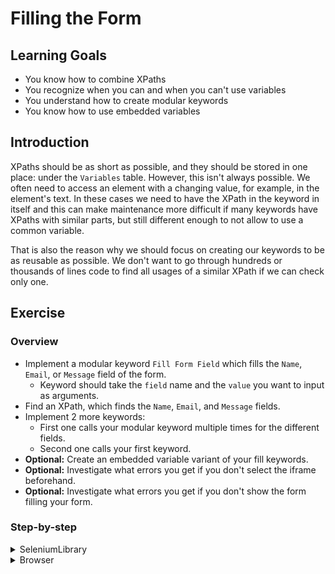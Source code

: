 # Filling the Form

## Learning Goals

- You know how to combine XPaths
- You recognize when you can and when you can't use variables
- You understand how to create modular keywords
- You know how to use embedded variables

## Introduction

XPaths should be as short as possible, and they should be stored in one place:
under the `Variables` table. However, this isn't always possible. We often need to
access an element with a changing value, for example, in the element's text. In
these cases we need to have the XPath in the keyword in itself and this can make
maintenance more difficult if many keywords have XPaths with similar parts, but
still different enough to not allow to use a common variable.

That is also the reason why we should focus on creating our keywords to be as reusable
as possible. We don't want to go through hundreds or thousands of lines code to find all
usages of a similar XPath if we can check only one.

## Exercise

### Overview

- Implement a modular keyword `Fill Form Field` which fills the
`Name`, `Email`, or `Message` field of the form.
  - Keyword should take the `field` name and the `value` you want to input as arguments.
- Find an XPath, which finds the `Name`, `Email`, and `Message` fields.
- Implement 2 more keywords:
  - First one calls your modular keyword multiple times for the different fields.
  - Second one calls your first keyword.
- **Optional:** Create an embedded variable variant of your fill keywords.
- **Optional:** Investigate what errors you get if you don't select the iframe beforehand.
- **Optional:** Investigate what errors you get if you don't show the form filling your form.

### Step-by-step

<details>
  <summary>SeleniumLibrary</summary>

**Define a modular keyword to fill your name, email, or message field.**

We've finally reached a point where we can start to fill our form. The easiest
fields to tackle are the name, email, and message fields. They're similar fields,
so we should create a keyword that fills each field just by specifying which
field we want to fill. We'll start by defining a keyword, which takes two arguments:
the field we want to fill and the value we want to give that field.

- Define a keyword `Fill Form Field`, which takes 2 arguments: `field` and `value`.

We know we'll input the value of the `value` argument, but we still don't know how
to access our element. However, as a placeholder, we can add already what we know
and make a note of what's missing.

- Add `Input Text` keyword call to your keyword. Use a some notion (for example `xpath://TODO`) to
indicate this isn't still working. The input value for the `Input Text` should
be your `value` argument.

---

**Find a good XPath to match the name, email, and message fields.**

Now that we have our initial keyword in place, let's take a look how we could best locate our
fields. Unfortunately, as we look at the form source code, we see that
the fields don't have any attributes that would really help us. Even worse, they're different
types: name and email fields are `input` and the message field is `textarea`. Seems like the
only element we can get a hand on is the `label` for each form field.

Let's first handle the situation with our mismatching input fields. One thing we know for sure:
our input field is _after_ the `label`. This means we can use the XPath `following-sibling` to
target elements that are children of the same parent, but come _after_  some specific element.
The `following-sibling` requires two colons (`::`) to indicate what element we want to match. XPath
supports wildcards, we could just use `*` to match any element after our `label`, but we want to
make sure we match our input field.

Similar to `following-sibling` we can check the type of
the current element by using `self`. For example, `//*[self::input]` is identical to `//input`.
Our input fields are either `input` or `textarea`, so our XPath should match both types. We can
use `or` inside our brackets (`[]`) to match either element. Half of our input field locator
is just about finished. There's no variables in our locator, so let's make it a static variable
in our `Variables` table.

- Write a variable for the `input` and `textarea` fields starting `following-sibling` into
your `Variables` table.

> You can use `preceding-sibling` to get an element _before_ some other element.
>
> :bulb: Remember to **test your XPath** in the browser. Without the `following-sibling` your XPath
> should match 6 fields, which are all the fields in the form.

Ok, we are now able to select all `input` and `textarea` fields of our form. Now we can start
to make our XPaths unique using the `label`. The label has a `:` and some extra spaces we don't
want to match in our XPath, so we'll use `contains()` again. This time we're not checking
the value of an attribute, so we can't use `contains(@attribute, 'value')`. Instead, we're matching
the `text` of the attribute. It works the same way, but the syntax is slightly different. Instead
of `@text`, we have to use `text()`.

Now, we have our `label` selector as well. This time however, the label holds a variable (our `field`
argument), so we cannot put that in our `Variables` table. Instead, we have to keep that as is
in our keyword and combine with our input field variable. Combining our XPath with a variable is as
simple as putting them right after each other so a case like this

```robot
*** Variables ***
${XPATH_VARIABLE}       c/d

*** Keywords ***
My Keyword
    Click Element       xpath://a/b/${XPATH_VARIABLE}
```

would click an element with the XPath `//a/b/c/d`. We now how the locator for both our input field
and our label. We're all set to combine our XPaths and input a value into our form field.

- Replace your `TODO` XPath in your `Fill Form Field` keyword with the combined XPath of your
static part variable and the dynamic part, which uses the `field` argument.

---

**Write a keyword to fill the form's name, email, and message fields.**

Now that we have our modular keyword we can use to fill any of our fields, we can
implement a new keyword, which calls our modular keyword several times for different
fields. However, _our form is inside an iframe_. We don't really want to call our wrapper multiple
times, if we're going to execute several steps there anyway. And neither we want to make
our test suite ugly by adding the wrapper call there. So, instead of only one new keyword,
we'll create 2: one to call from our test suite and one to call from that keyword.

Now that we're actually calling keywords in our test, we don't need the `No Operation` call
in our test suite anymore.

- Write 2 keywords to your resource file: `Fill All Form Fields` and
`Fill Form With Valid Data`.
- Add a call for `Fill All Form Fields` to your `Fill Form With Valid Data` keyword.
- Add a call for `Fill Form With Valid Data` to your test suite.
- Remove `No Operation` call from your test suite.

> :bulb: Remember that your form is inside an iframe. Your test suite will call
> `Fill Form With Valid Data`, so don't add `Run Inside Iframe` on your test suite level.
> You should call `Fill All Form Fields` inside an iframe.

We are now able to fill our fields. And think, we're able to do that with just one keyword!
In our other keyword `Fill All Form Fields` we can just call
`Fill Form Field` three times for the different fields and all should fill properly.

- Add `Fill Form Field` keyword calls for `Name`, `E-mail`, and `Message` fields
into your `Fill All Form Fields` keyword.

We can now hard-code our values for the three first fields. However, wouldn't it be cool if we
could give the keyword arguments and still call it from the test suite without arguments? We can do
that by using default values for arguments. Default values are given in a similar fashion to Python, by
using `${argument}=value` in our `[Arguments]`. Default values can be hardcoded or they can be other
variables we've defined in our `Variables` table or set as test/suite variables during our test case.

Let's add some default values for our `Name`, `E-mail`, and `Message` fields by new variables for each.
We'll call them `DEFAULT_<field>` for clarity. After we've created our variables, we can add arguments
to our `Fill All Form Fields` keyword for `name`, `email` and `message` and give them the default values
we just defined.

- Add three variables: `DEFAULT_NAME`, `DEFAULT_EMAIL`, and `DEFAULT_MESSAGE` to your `Variables` table
and give them some values (e.g `John Doe`, `john.doe@example.com`, `Hello, my name is John Doe.`
respectively).
- Add three arguments for your `Fill All Form Fields` named `name`, `email`, and `message` and give them
the default values based on your newly created variables.

---

**Create an embedded variable version of your keyword.**

We already have a working solution for filling our fields. There is, however, an alternative
solution, that has no other function than changing the keyword semantics a bit and it can
make reading the test case more natural.

Embedded arguments in a keyword allow the test case keywords to be read more fluently. For example,
we can change `Fill Form Field    Name    John Doe` into `Input "John Doe" Into Name Field` and
both will work in exactly the same way. Using embedded arguments in a keyword is only really powerful when
writing them directly in a test suite. Since the only difference for traditional keywords is
semantic, we don't really need to hide our arguments if we're only staying inside our resource files.
Furthermore, using embedded arguments can make it more difficult to jump between keywords in your editor.
We can't search keywords with embedded arguments directly by copy-pasting the keyword and during the
writing of this training, only some editors support jumping to keywords with embedded arguments.

We can define a keyword to use embedded arguments simply by placing the variable into the keyword
definition. So, for example `Input "John Doe" Into Name Field` keyword could be defined as
`Input "${value}" Into ${field} Field`. One thing to note is that keywords with embedded arguments
**cannot** take arguments with `[Arguments]`. If we try to have a keyword use both, we're going to
get an error when running our test case:

```text
[ ERROR ] Error in resource file '/path/to/our/file.robot': Creating keyword 'Input "${value}" Into ${field} Field' failed: Keyword cannot have both normal and embedded arguments.
```

> Embedded arguments are useful when we write our test case in user story format.
> For example, we could define our keyword like this:
> `As A ${user} I Should Be Able To ${do something}`. Then, we could define our test
> case with `As A Regular User I should Be Able To Login With Valid Credentials`,
> `As A Customer I Should Be Able To View My Orders`, etc.

- Add a keyword that takes embedded arguments instead of normal ones to fill your form.
- Modify your `Fill All Form Fields` to use the embedded arguments or call your embedded
arguments form the test case directly (you can modify them back after testing if you want,
it doesn't affect the outcome of the training).
- (Optional) Change your test suite to call the embedded argument keywords directly.

### Possible Errors

#### `ElementNotInteractableException`

If you don't show the form and try to do something with it, you're going to
see something like this:

```text
ElementNotInteractableException: Message: element not interactable
```

This means your element is hidden or blocked and you cannot do the operation
you're trying to do. This is very common when a page has multiple tabs, but
all tabs are loaded into the DOM. Your test finds the element, but it's
on another tab, thus, not interactable.

</details>

<details>
  <summary>Browser</summary>

**Define a modular keyword to fill your name, email, or message field.**

We've finally reached a point where we can start to fill our form. The easiest
fields to tackle are the name, email, and message fields. They're similar fields,
so we should create a keyword that fills each field just by specifying which
field we want to fill. We'll start by defining a keyword, which takes two arguments:
the field we want to fill and the value we want to give that field.

- Define a keyword `Fill Form Field`, which takes 2 arguments: `field` and `value`.

We know we'll input the value of the `value` argument, but we still don't know how
to access our element. However, as a placeholder, we can add already what we know
and make a note of what's missing.

- Add `Fill Text` keyword call to your keyword. Use a some notion for the locator
(for example `//TODO`) to indicate this isn't working yet. The input value for the
`Fill Text` should be your `value` argument.

---

**Find a good XPath to match the name, email, and message fields.**

Now that we have our initial keyword in place, let's take a look how we could best locate our
fields. Unfortunately, as we look at the form source code, we see that
the fields don't have any attributes that would really help us. Even worse, they're different
types: name and email fields are `input` and the message field is `textarea`. Seems like the
only element we can get a hand on is the `label` for each form field.

Let's first handle the situation with our mismatching input fields. One thing we know for sure:
our input field is _after_ the `label`. This means we can use the XPath `following-sibling` to
target elements that are children of the same parent, but come _after_  some specific element.
The `following-sibling` requires two colons (`::`) to indicate what element we want to match. XPath
supports wildcards, we could just use `*` to match any element after our `label`, but we want to
make sure we match our input field.

Similar to `following-sibling` we can check the type of
the current element by using `self`. For example, `//*[self::input]` is identical to `//input`.
Our input fields are either `input` or `textarea`, so our XPath should match both types. We can
use `or` inside our brackets (`[]`) to match either element. Half of our input field locator
is just about finished. There's no variables in our locator, so let's make it a static variable
in our `Variables` table.

- Write a variable called `INPUT_FIELD` for the `input` and `textarea` fields starting with
`following-sibling` into your `Variables` table.

> You can use `preceding-sibling` to get an element _before_ some other element.
>
> :bulb: Remember to **test your XPath** in the browser. Without the `following-sibling` your XPath
> should match 6 fields, which are all the fields in the form. Remember that the input fields are
> inside an iframe, so if you're testing with the console, you need to select the iframe first.

Ok, we are now able to select all `input` and `textarea` fields of our form. Now we can start
to make our XPaths unique using the `label`. The label has a `:` and some extra spaces we don't
want to match in our XPath, so we'll use `contains()` again. This time we're not checking
the value of an attribute, so we can't use `contains(@attribute, 'value')`. Instead, we're matching
the `text` of the attribute. It works the same way, but the syntax is slightly different. Instead
of `@text`, we have to use `text()`.

Our label XPath now looks something like this: `//label[contains(text(), 'some text')]`. The value
we want to insert into `some text` is of course the `field` argument. Since the XPath has a variable
inside it, we cannot put it in our `Variables` table and we have to keep it as it is in our keyword.

- Replace your `//TODO` XPath in your `Fill Form Field` keyword with an XPath selecting the `label`
based on your `field` argument.

All that's left is to combine the two XPaths we've gathered for this keyword. Combining our XPath
with a variable is as simple as putting them right after each other so a case like this

```robot
*** Variables ***
${XPATH_VARIABLE}       c/d

*** Keywords ***
My Keyword
    Click Element       xpath://a/b/${XPATH_VARIABLE}
```

would click an element with the XPath `//a/b/c/d`. We now how the locator for both our input field
and our label. We're all set to combine our XPaths and input a value into our form field.

- Add your `INPUT_FIELD` variable immediately after your XPath containing the `label`.

---

**Write a keyword to fill the form's name, email, and message fields.**

Now that we have our modular keyword we can use to fill any of our fields, we can
implement a new keyword, which calls our modular keyword several times for different
fields. However, _our form is inside an iframe_. Browser library doesn't have a way
to select a frame separately and execute a certain amount of steps inside the iframe
before deselecting the frame. Instead, the iframe needs to be selected separately for
each keyword call. Before we can go any further, we need to actually fix our `Fill Form Field`
keyword.

In Browser library iframes are handled with a special `>>>` syntax, which indicates that
we're selecting something from inside an iframe. For example `Click    my-frame >>> my-button`
click a button with the locator `my-button` inside an iframe with the locator `my-frame`.

- Add iframe handling to your `Fill Form Field` keyword by using `>>>` syntax.

We want to fill our form completely in a single keyword. However, we also want to keep our
test case clean regardless if we're filling the form with valid data or invalid data (in
this course we're only filling it once with valid data, but it's a preferable to have the
option to extend it easily). So, instead of only one new keyword,
we'll create 2: one to call from our test suite and one to call from that keyword.

Now that we're actually calling keywords in our test, we don't need the `No Operation` call
in our test suite anymore.

- Write 2 keywords to your resource file: `Fill All Form Fields` and
`Fill Form With Valid Data`.
- Add a call for `Fill All Form Fields` to your `Fill Form With Valid Data` keyword.
- Add a call for `Fill Form With Valid Data` to your test suite.
- Remove `No Operation` call from your test suite.

We are now able to fill our fields. And think, we're able to do that with just one keyword!
In our other keyword `Fill All Form Fields` we can just call
`Fill Form Field` three times for the different fields and all should fill properly.

- Add `Fill Form Field` keyword calls for `Name`, `E-mail`, and `Message` fields
into your `Fill All Form Fields` keyword.

We could now hard-code our values for the three first fields. However, wouldn't it be cool if we
could give the keyword arguments and still call it from the test suite without arguments? We can do
that by using default values for arguments. Default values are given in a similar fashion to Python, by
using `${argument}=value` in our `[Arguments]`. Default values can be hardcoded or they can be other
variables we've defined in our `Variables` table or set as test/suite variables during our test case.

Let's add some default values for our `Name`, `E-mail`, and `Message` fields by new variables for each.
We'll call them `DEFAULT_<field>` for clarity. After we've created our variables, we can add arguments
to our `Fill All Form Fields` keyword for `name`, `email` and `message` and give them the default values
we just defined.

- Add three variables: `DEFAULT_NAME`, `DEFAULT_EMAIL`, and `DEFAULT_MESSAGE` to your `Variables` table
and give them some values (e.g `John Doe`, `john.doe@example.com`, `Hello, my name is John Doe.`
respectively).
- Add three arguments for your `Fill All Form Fields` named `name`, `email`, and `message` and give them
the default values based on your newly created variables.

---

**Optional: Create an embedded variable version of your keyword.**

We already have a working solution for filling our fields. There is, however, an alternative
solution, that has no other function than changing the keyword semantics a bit and it can
make reading the test case more natural.

Embedded arguments in a keyword allow the test case keywords to be read more fluently. For example,
we can change `Fill Form Field    Name    John Doe` into `Input "John Doe" Into Name Field` and
both will work in exactly the same way. Using embedded arguments in a keyword is only really powerful when
writing them directly in a test suite. Since the only difference for traditional keywords is
semantic, we don't really need to hide our arguments if we're only staying inside our resource files.
Furthermore, using embedded arguments can make it more difficult to jump between keywords in your editor.
We can't search keywords with embedded arguments directly by copy-pasting the keyword and during the
writing of this training, only some editors support jumping to keywords with embedded arguments.

We can define a keyword to use embedded arguments simply by placing the variable into the keyword
definition. So, for example `Input "John Doe" Into Name Field` keyword could be defined as
`Input "${value}" Into ${field} Field`. One thing to note is that keywords with embedded arguments
**cannot** take arguments with `[Arguments]`. If we try to have a keyword use both, we're going to
get an error when running our test case:

```text
[ ERROR ] Error in resource file '/path/to/our/file.robot': Creating keyword 'Input "${value}" Into ${field} Field' failed: Keyword cannot have both normal and embedded arguments.
```

> Embedded arguments are useful when we write our test case in user story format.
> For example, we could define our keyword like this:
> `As A ${user} I Should Be Able To ${do something}`. Then, we could define our test
> case with `As A Regular User I should Be Able To Login With Valid Credentials`,
> `As A Customer I Should Be Able To View My Orders`, etc.

- Add a keyword that takes embedded arguments instead of normal ones to fill your form.
- Modify your `Fill All Form Fields` to use the embedded arguments or call your embedded
arguments form the test case directly (you can modify them back after testing if you want,
it doesn't affect the outcome of the training).
- (Optional) Change your test suite to call the embedded argument keywords directly.

</details>
